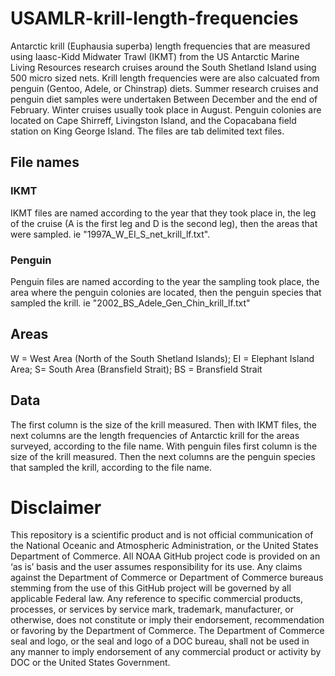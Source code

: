 # USAMLR-krill-length-frequencies
Antarctic krill (Euphausia superba) length frequencies that are measured using Iaasc-Kidd Midwater Trawl (IKMT) from the US Antarctic Marine Living Resources research cruises around the South Shetland Island using 500 micro sized nets. Krill length frequencies were are also calcuated from penguin (Gentoo, Adele, or Chinstrap) diets.
Summer research cruises and penguin diet samples were undertaken Between December and the end of February. Winter cruises usually took place in August. Penguin colonies are located on Cape Shirreff, Livingston Island, and the Copacabana field station on King George Island. The files are tab delimited text files.
## File names
### IKMT
IKMT files are named according to the year that they took place in, the leg of the cruise (A is the first leg and D is the second leg), then the areas that were sampled.  ie "1997A_W_EI_S_net_krill_lf.txt". 
### Penguin
Penguin files are named according to the year the sampling took place, the area where the penguin colonies are located, then the penguin species that sampled the krill. ie "2002_BS_Adele_Gen_Chin_krill_lf.txt"
## Areas
W = West Area (North of the South Shetland Islands); EI = Elephant Island Area; S= South Area (Bransfield Strait); BS = Bransfield Strait

## Data
The first column is the size of the krill measured. Then with IKMT files, the next columns are the length frequencies of Antarctic krill for the areas surveyed, according to the file name. 
With penguin files first column is the size of the krill measured. Then the next columns are the penguin species that sampled the krill, according to the file name. 

# Disclaimer
This repository is a scientific product and is not official communication of the National Oceanic and Atmospheric Administration, or the United States Department of Commerce. All NOAA GitHub project code is provided on an ‘as is’ basis and the user assumes responsibility for its use. Any claims against the Department of Commerce or Department of Commerce bureaus stemming from the use of this GitHub project will be governed by all applicable Federal law. Any reference to specific commercial products, processes, or services by service mark, trademark, manufacturer, or otherwise, does not constitute or imply their endorsement, recommendation or favoring by the Department of Commerce. The Department of Commerce seal and logo, or the seal and logo of a DOC bureau, shall not be used in any manner to imply endorsement of any commercial product or activity by DOC or the United States Government.
